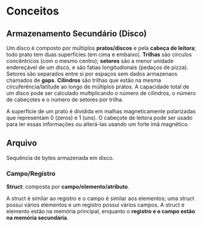 # Conceitos

## Armazenamento Secundário (Disco)
Um disco é composto por múltiplos **pratos/discos** e pela **cabeça de leitora**; todo prato tem duas superfícies (em cima e embaixo). **Trilhas** são círculos concêntricos (com o mesmo centro); **setores** são a menor unidade endereçável de um disco, e são fatias longitudionais (pedaços de pizza). Setores são separados entre si por espaços sem dados armazenaos chamados de **gaps**. **Cilindros** são trilhas que estão na mesma circuferência/latitude ao longo de múltiplos pratos. A capacidade total de um disco pode ser calculado multiplicando o número de cilindros, o número de cabeçotes e o número de setores por trilha.

A superfície de um prato é dividida em malhas magneticamente polarizadas que representam 0 (zeros) e 1 (uns). O cabeçote de leitora pode ser usado para ler essas informações ou alterá-las usando um forte ímã magnético.

## Arquivo
Sequência de bytes armazenada em disco.

### Campo/Registro
**Struct**: composta por **campo/elemento/atributo**.

A struct é similar ao registro e o campo é similar aos elementos; uma struct possui vários elementos e um registro possui vários campos. A struct e elemento estão na memória principal, enquanto o **registro e o campo estão na memória secundária**.
